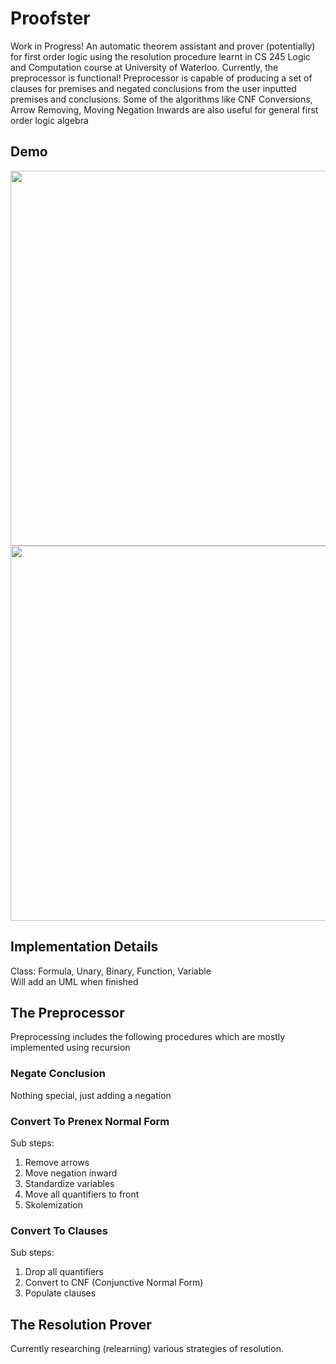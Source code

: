 # Proofster

Work in Progress! An automatic theorem assistant and prover (potentially) for first order logic using the resolution procedure learnt in CS 245 Logic and Computation course at University of Waterloo. Currently, the preprocessor is functional! Preprocessor is capable of producing a set of clauses for premises and negated conclusions from the user inputted premises and conclusions. Some of the algorithms like CNF Conversions, Arrow Removing, Moving Negation Inwards are also useful for general first order logic algebra

## Demo
<p float="left">
  <img src="https://user-images.githubusercontent.com/58012125/210198674-0a0cdecd-3f82-43c7-bdc6-c38d1c1dc879.png" width="600" />
  <img src="https://user-images.githubusercontent.com/58012125/210264605-122405b9-6ec0-4bf2-b9d8-7524b0a72e8e.png" width="600" />
</p>

## Implementation Details
Class: Formula, Unary, Binary, Function, Variable\
Will add an UML when finished

## The Preprocessor
Preprocessing includes the following procedures which are mostly implemented using recursion
### Negate Conclusion
Nothing special, just adding a negation
### Convert To Prenex Normal Form
Sub steps:
1. Remove arrows
2. Move negation inward
3. Standardize variables
4. Move all quantifiers to front
5. Skolemization
### Convert To Clauses
Sub steps:
1. Drop all quantifiers
2. Convert to CNF (Conjunctive Normal Form)
3. Populate clauses


## The Resolution Prover
Currently researching (relearning) various strategies of resolution.
